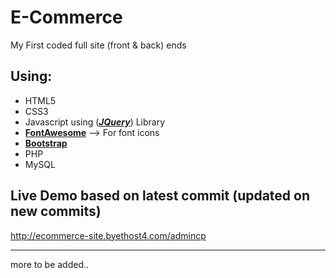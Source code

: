 # E-Commerce
My First coded full site (front & back) ends

## Using:
- HTML5
- CSS3
- Javascript using (***[JQuery](https://jquery.com/)***) Library
- [**FontAwesome**](https://fontawesome.com/)   --> For font icons
- [**Bootstrap**](https://fontawesome.com/)
- PHP
- MySQL

## Live Demo based on latest commit (updated on new commits)
http://ecommerce-site.byethost4.com/admincp

---
more to be added..
